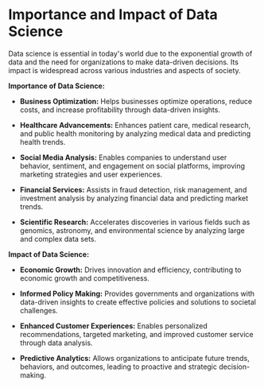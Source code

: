 Importance and Impact of Data Science
=====================================

Data science is essential in today's world due to the exponential growth of data and the need for organizations to make data-driven decisions. Its impact is widespread across various industries and aspects of society.

**Importance of Data Science:**

* **Business Optimization:** Helps businesses optimize operations, reduce costs, and increase profitability through data-driven insights.

* **Healthcare Advancements:** Enhances patient care, medical research, and public health monitoring by analyzing medical data and predicting health trends.

* **Social Media Analysis:** Enables companies to understand user behavior, sentiment, and engagement on social platforms, improving marketing strategies and user experiences.

* **Financial Services:** Assists in fraud detection, risk management, and investment analysis by analyzing financial data and predicting market trends.

* **Scientific Research:** Accelerates discoveries in various fields such as genomics, astronomy, and environmental science by analyzing large and complex data sets.

**Impact of Data Science:**

* **Economic Growth:** Drives innovation and efficiency, contributing to economic growth and competitiveness.

* **Informed Policy Making:** Provides governments and organizations with data-driven insights to create effective policies and solutions to societal challenges.

* **Enhanced Customer Experiences:** Enables personalized recommendations, targeted marketing, and improved customer service through data analysis.

* **Predictive Analytics:** Allows organizations to anticipate future trends, behaviors, and outcomes, leading to proactive and strategic decision-making.

